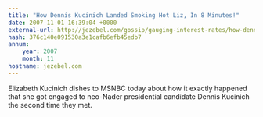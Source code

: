 ```yaml
---
title: "How Dennis Kucinich Landed Smoking Hot Liz, In 8 Minutes!"
date: 2007-11-01 16:39:04 +0000
external-url: http://jezebel.com/gossip/gauging-interest-rates/how-dennis-kucinich-landed-smoking-hot-liz-in-8-minutes-317463.php
hash: 376c140e091530a3e1cafb6efb45edb7
annum:
    year: 2007
    month: 11
hostname: jezebel.com
---
```


Elizabeth Kucinich dishes to MSNBC today about how it exactly happened that she got engaged to neo-Nader presidential candidate Dennis Kucinich the second time they met.
